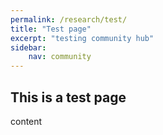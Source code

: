 ```yaml
---
permalink: /research/test/
title: "Test page"
excerpt: "testing community hub"
sidebar:
    nav: community
---
```


## This is a test page

content